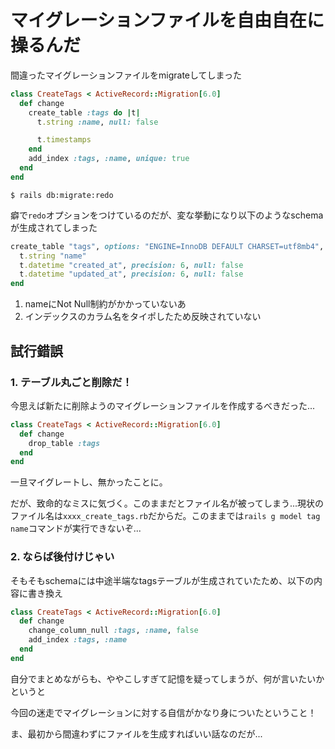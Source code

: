 # マイグレーションファイルを自由自在に操るんだ

間違ったマイグレーションファイルをmigrateしてしまった

```rb
class CreateTags < ActiveRecord::Migration[6.0]
  def change
    create_table :tags do |t|
      t.string :name, null: false

      t.timestamps
    end
    add_index :tags, :name, unique: true
  end
end
```

`$ rails db:migrate:redo`

癖で`redo`オプションをつけているのだが、変な挙動になり以下のようなschemaが生成されてしまった

```rb
create_table "tags", options: "ENGINE=InnoDB DEFAULT CHARSET=utf8mb4", force: :cascade do |t|
  t.string "name"
  t.datetime "created_at", precision: 6, null: false
  t.datetime "updated_at", precision: 6, null: false
end
```

1. nameにNot Null制約がかかっていないあ
2. インデックスのカラム名をタイポしたため反映されていない

## 試行錯誤

### 1. テーブル丸ごと削除だ！

今思えば新たに削除ようのマイグレーションファイルを作成するべきだった...

```rb
class CreateTags < ActiveRecord::Migration[6.0]
  def change
    drop_table :tags
  end
end
```

一旦マイグレートし、無かったことに。

だが、致命的なミスに気づく。このままだとファイル名が被ってしまう...現状のファイル名は`xxxx_create_tags.rb`だからだ。このままでは`rails g model tag name`コマンドが実行できないぞ...

### 2. ならば後付けじゃい

そもそもschemaには中途半端なtagsテーブルが生成されていたため、以下の内容に書き換え

```rb
class CreateTags < ActiveRecord::Migration[6.0]
  def change
    change_column_null :tags, :name, false
    add_index :tags, :name
  end
end
```

自分でまとめながらも、ややこしすぎて記憶を疑ってしまうが、何が言いたいかというと

今回の迷走でマイグレーションに対する自信がかなり身についたということ！

ま、最初から間違わずにファイルを生成すればいい話なのだが...
